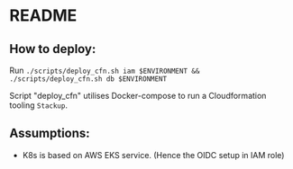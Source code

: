 # README

## How to deploy:

Run `./scripts/deploy_cfn.sh iam $ENVIRONMENT && ./scripts/deploy_cfn.sh db $ENVIRONMENT`

Script "deploy_cfn" utilises Docker-compose to run a Cloudformation tooling `Stackup`.

## Assumptions:

- K8s is based on AWS EKS service. (Hence the OIDC setup in IAM role)